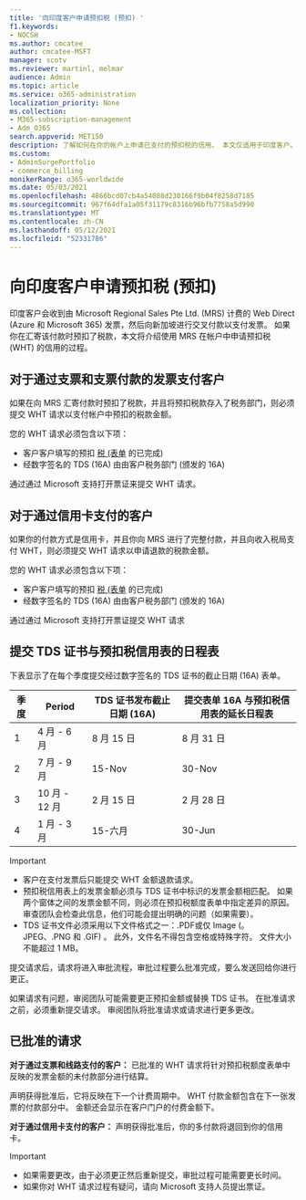 ```yaml
---
title: '向印度客户申请预扣税 (预扣) '
f1.keywords:
- NOCSH
ms.author: cmcatee
author: cmcatee-MSFT
manager: scotv
ms.reviewer: martinl, melmar
audience: Admin
ms.topic: article
ms.service: o365-administration
localization_priority: None
ms.collection:
- M365-subscription-management
- Adm_O365
search.appverid: MET150
description: 了解如何在你的帐户上申请已支付的预扣税的信用。 本文仅适用于印度客户。
ms.custom:
- AdminSurgePortfolio
- commerce_billing
monikerRange: o365-worldwide
ms.date: 05/03/2021
ms.openlocfilehash: 4866bcd07cb4a54088d230166f9b04f8258d7185
ms.sourcegitcommit: 967f64dfa1a05f31179c8316b96bfb7758a5d990
ms.translationtype: MT
ms.contentlocale: zh-CN
ms.lasthandoff: 05/12/2021
ms.locfileid: "52331786"
---
```

# <a name="request-a-credit-for-withholding-tax-on-your-account-india-customers"></a>向印度客户申请预扣税 (预扣) 

印度客户会收到由 Microsoft Regional Sales Pte Ltd. (MRS) 计费的 Web Direct (Azure 和 Microsoft 365) 发票，然后向新加坡进行交叉付款以支付发票。 如果你在汇寄该付款时预扣了税款，本文将介绍使用 MRS 在帐户中申请预扣税 (WHT) 的信用的过程。

## <a name="for-invoice-pay-customers-who-pay-by-check-and-wire"></a>对于通过支票和支票付款的发票支付客户

如果在向 MRS 汇寄付款时预扣了税款，并且将预扣税款存入了税务部门，则必须提交 WHT 请求以支付帐户中预扣的税款金额。

您的 WHT 请求必须包含以下项：

- 客户客户填写的预扣 [税 (表单](https://download.microsoft.com/download/a/2/a/a2a35969-2d54-4faa-ba41-6a50525eba70/WHT%20Credit%20Form%20-%20India.docx) 的已完成) 
- 经数字签名的 TDS (16A) 由由客户税务部门 (颁发的 16A) 

通过通过 Microsoft 支持打开票证来提交 WHT 请求。

## <a name="for-customers-who-pay-by-credit-card"></a>对于通过信用卡支付的客户

如果你的付款方式是信用卡，并且你向 MRS 进行了完整付款，并且向收入税局支付 WHT，则必须提交 WHT 请求以申请退款的税款金额。

您的 WHT 请求必须包含以下项：

- 客户客户填写的预扣 [税 (表单](https://download.microsoft.com/download/a/2/a/a2a35969-2d54-4faa-ba41-6a50525eba70/WHT%20Credit%20Form%20-%20India.docx) 的已完成) 
- 经数字签名的 TDS (16A) 由由客户税务部门 (颁发的 16A) 

通过通过 Microsoft 支持打开票证提交 WHT 请求

## <a name="timelines-to-submit-the-tds-certificate-together-with-the-withholding-tax-credit-form"></a>提交 TDS 证书与预扣税信用表的日程表

下表显示了在每个季度提交经过数字签名的 TDS 证书的截止日期 (16A) 表单。

| 季度 | Period | TDS 证书发布截止日期 (16A)  | 提交表单 16A 与预扣税信用表的延长日程表 |
|-|-|-|-|
| 1 | 4 月 - 6 月 | 8 月 15 日 | 8 月 31 日 |
| 2 | 7 月 - 9 月 | 15-Nov | 30-Nov |
| 3 | 10 月 - 12 月 | 2 月 15 日 | 2 月 28 日 |
| 4  | 1 月 - 3 月 | 15-六月 | 30-Jun |

> [!IMPORTANT]
>
> - 客户在支付发票后只能提交 WHT 金额退款请求。
> - 预扣税信用表上的发票金额必须与 TDS 证书中标识的发票金额相匹配。 如果两个窗体之间的发票金额不同，则必须在预扣税额度表单中指定差异的原因。 审查团队会检查此信息，他们可能会提出明确的问题（如果需要）。
> - TDS 证书文件必须采用以下文件格式之一：.PDF或仅 Image (。JPEG、.PNG 和 .GIF) 。 此外，文件名不得包含空格或特殊字符。 文件大小不能超过 1 MB。

提交请求后，请求将进入审批流程，审批过程要么批准完成，要么发送回给你进行更正。

如果请求有问题，审阅团队可能需要更正预扣金额或替换 TDS 证书。 在批准请求之前，必须重新提交请求。 审阅团队将批准请求或请求进行更多更改。

## <a name="approved-requests"></a>已批准的请求

**对于通过支票和线路支付的客户：** 已批准的 WHT 请求将针对预扣税额度表单中反映的发票金额的未付款部分进行结算。

声明获得批准后，它将反映在下一个计费周期中。 WHT 付款金额包含在下一张发票的付款部分中。 金额还会显示在客户门户的付费金额下。

**对于通过信用卡支付的客户：** 声明获得批准后，你的多付款将退回到你的信用卡。

> [!IMPORTANT]
>
> - 如果需要更改，由于必须更正然后重新提交，审批过程可能需要更长时间。
> - 如果你对 WHT 请求过程有疑问，请向 Microsoft 支持人员提出票证。
